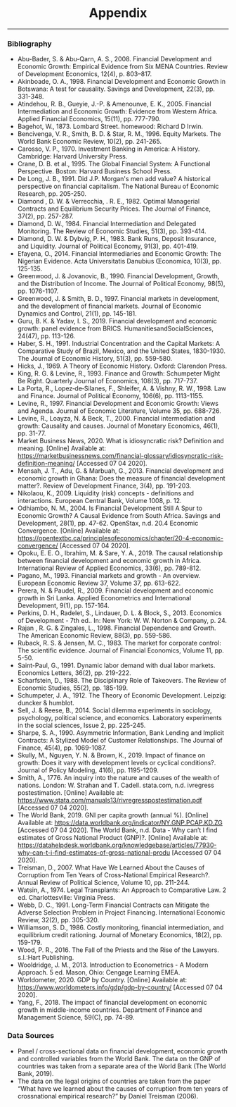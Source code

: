 <h1 align="center"> Appendix </h1> 
<hr />  

<h3 align="left"> Bibliography </h3> 

* Abu-Bader, S. & Abu-Qarn, A. S., 2008. Financial Development and Economic Growth: Empirical Evidence from Six MENA Countries. Review of Development Economics, 12(4), p. 803–817.
* Akinboade, O. A., 1998. Financial Development and Economic Growth in Botswana: A test for causality. Savings and Development, 22(3), pp. 331-348.
* Atindehou, R. B., Gueyie, J.-P. & Amenounve, E. K., 2005. Financial Intermediation and Economic Growth: Evidence from Western Africa. Applied Financial Economics, 15(11), pp. 777-790.
* Bagehot, W., 1873. Lombard Street. homewood: Richard D Irwin.
* Bencivenga, V. R., Smith, B. D. & Star, R. M., 1996. Equity Markets. The World Bank Economic Review, 10(2), pp. 241-265.
* Carosso, V. P., 1970. Investment Banking in America: A History. Cambridge: Harvard University Press.
* Crane, D. B. et al., 1995. The Global Financial System: A Functional Perspective. Boston: Harvard Business School Press.
* De Long, J. B., 1991. Did J.P. Morgan's men add value? A historical perspective on financial capitalism. The National Bureau of Economic Research, pp. 205-250.
* Diamond , D. W. & Verrecchia, . R. E., 1982. Optimal Managerial Contracts and Equilibrium Security Prices. The Journal of Finance, 37(2), pp. 257-287.
* Diamond, D. W., 1984. Financial Intermediation and Delegated Monitoring. The Review of Economic Studies, 51(3), pp. 393-414.
* Diamond, D. W. & Dybvig, P. H., 1983. Bank Runs, Deposit Insurance, and Liquidity. Journal of Political Economy, 91(3), pp. 401-419.
* Efayena, O., 2014. Financial Intermediaries and Economic Growth: The Nigerian Evidence. Acta Universitatis Danubius Œconomica, 10(3), pp. 125-135.
* Greenwood, J. & Jovanovic, B., 1990. Financial Development, Growth, and the Distribution of Income. The Journal of Political Economy, 98(5), pp. 1076-1107.
* Greenwood, J. & Smith, B. D., 1997. Financial markets in development, and the development of financial markets. Journal of Economic Dynamics and Control, 21(1), pp. 145-181.
* Guru, B. K. & Yadav, I. S., 2019. Financial development and economic growth: panel evidence from BRICS. HumanitiesandSocialSciences, 24(47), pp. 113-126.
* Haber, S. H., 1991. Industrial Concentration and the Capital Markets: A Comparative Study of Brazil, Mexico, and the United States, 1830-1930. The Journal of Economic History, 51(3), pp. 559-580.
* Hicks, J., 1969. A Theory of Economic History. Oxford: Clarendon Press.
* King, R. G. & Levine, R., 1993. Finance and Growth: Schumpeter Might Be Right. Quarterly Journal of Economics, 108(3), pp. 717-737.
* La Porta, R., Lopez‐de‐Silanes, F., Shleifer, A. & Vishny, R. W., 1998. Law and Finance. Journal of Political Economy, 106(6), pp. 1113-1155.
* Levine, R., 1997. Financial Development and Economic Growth: Views and Agenda. Journal of Economic Literature, Volume 35, pp. 688-726.
* Levine, R., Loayza, N. & Beck, T., 2000. Financial intermediation and growth: Causality and causes. Journal of Monetary Economics, 46(1), pp. 31-77.
* Market Business News, 2020. What is idiosyncratic risk? Definition and meaning. [Online] Available at: https://marketbusinessnews.com/financial-glossary/idiosyncratic-risk-definition-meaning/ [Accessed 07 04 2020].
* Mensah, J. T., Adu, G. & Marbuah, G., 2013. Financial development and economic growth in Ghana: Does the measure of financial development matter?. Review of Development Finance, 3(4), pp. 191-203.
* Nikolaou, K., 2009. Liquidity (risk) concepts - definitions and interactions. European Central Bank, Volume 1008, p. 12.
* Odhiambo, N. M., 2004. Is Financial Development Still A Spur to Economic Growth? A Causal Evidence from South Africa. Savings and Development, 28(1), pp. 47-62. OpenStax, n.d. 20.4 Economic Convergence. [Online]  Available at: https://opentextbc.ca/principlesofeconomics/chapter/20-4-economic-convergence/ [Accessed 07 04 2020].
* Opoku, E. E. O., Ibrahim, M. & Sare, Y. A., 2019. The causal relationship between financial development and economic growth in Africa. International Review of Applied Economics, 33(6), pp. 789-812.
* Pagano, M., 1993. Financial markets and growth - An overview. European Economic Review 37, Volume 37, pp. 613-622.
* Perera, N. & Paudel, R., 2009. Financial development and economic growth in Sri Lanka. Applied Econometrics and International Development, 9(1), pp. 157-164.
* Perkins, D. H., Radelet, S., Lindauer, D. L. & Block, S., 2013. Economics of Development - 7th ed.. In: New York: W. W. Norton & Company, p. 24.
* Rajan , R. G. & Zingales, L., 1998. Financial Dependence and Growth. The American Economic Review, 88(3), pp. 559-586.
* Ruback, R. S. & Jensen, M. C., 1983. The market for corporate control: The scientific evidence. Journal of Financial Economics, Volume 11, pp. 5-50.
* Saint-Paul, G., 1991. Dynamic labor demand with dual labor markets. Economics Letters, 36(2), pp. 219-222.
* Scharfstein, D., 1988. The Disciplinary Role of Takeovers. The Review of Economic Studies, 55(2), pp. 185-199.
* Schumpeter, J. A., 1912. The Theory of Economic Development. Leipzig: duncker & humblot.
* Sell, J. & Reese, B., 2014. Social dilemma experiments in sociology, psychology, political science, and economics. Laboratory experiments in the social sciences, Issue 2, pp. 225-245.
* Sharpe, S. A., 1990. Asymmetric Information, Bank Lending and Implicit Contracts: A Stylized Model of Customer Relationships. The Journal of Finance, 45(4), pp. 1069-1087.
* Skully, M., Nguyen, Y. N. & Brown, K., 2019. Impact of finance on growth: Does it vary with development levels or cyclical conditions?. Journal of Policy Modeling, 41(6), pp. 1195-1209.
* Smith, A., 1776. An inquiry into the nature and causes of the wealth of nations. London: W. Strahan and T. Cadell. stata.com, n.d. ivregress postestimation. [Online]  Available at: https://www.stata.com/manuals13/rivregresspostestimation.pdf [Accessed 07 04 2020].
* The World Bank, 2019. GNI per capita growth (annual %). [Online]  Available at: https://data.worldbank.org/indicator/NY.GNP.PCAP.KD.ZG [Accessed 07 04 2020]. The World Bank, n.d. Data - Why can’t I find estimates of Gross National Product (GNP)?. [Online]  Available at: https://datahelpdesk.worldbank.org/knowledgebase/articles/77930-why-can-t-i-find-estimates-of-gross-national-produ [Accessed 07 04 2020].
* Treisman, D., 2007. What Have We Learned About the Causes of Corruption from Ten Years of Cross-National Empirical Research?. Annual Review of Political Science, Volume 10, pp. 211-244.
* Watsin, A., 1974. Legal Transplants: An Approach to Comparative Law. 2 ed. Charlottesville: Virginia Press.
* Webb, D. C., 1991. Long-Term Financial Contracts can Mitigate the Adverse Selection Problem in Project Financing. International Economic Review, 32(2), pp. 305-320.
* Williamson, S. D., 1986. Costly monitoring, financial intermediation, and equilibrium credit rationing. Journal of Monetary Economics, 18(2), pp. 159-179.
* Wood, P. R., 2016. The Fall of the Priests and the Rise of the Lawyers. s.l.:Hart Publishing.
* Wooldridge, J. M., 2013. Introduction to Econometrics - A Modern Approach. 5 ed. Mason, Ohio: Cengage Learning EMEA.
* Worldometer, 2020. GDP by Country. [Online]  Available at: https://www.worldometers.info/gdp/gdp-by-country/ [Accessed 07 04 2020].
* Yang, F., 2018. The impact of financial development on economic growth in middle-income countries. Department of Finance and Management Science, 59(C), pp. 74-89.

<h3 align="left"> Data Sources </h3>

* Panel / cross-sectional data on financial development, economic growth and controlled variables from the World Bank. The data on the GNP of countries was taken from a separate area of the World Bank (The World Bank, 2019).
* The data on the legal origins of countries are taken from the paper “What have we learned about the causes of corruption from ten years of crossnational empirical research?” by Daniel Treisman (2006).
